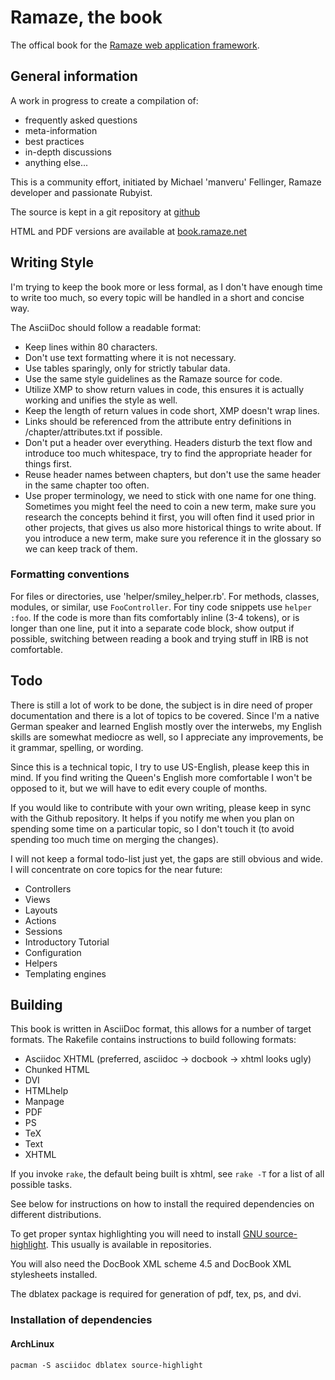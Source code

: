 # Ramaze, the book

The offical book for the [Ramaze web application framework](http://ramaze.net).

## General information

A work in progress to create a compilation of:

* frequently asked questions
* meta-information
* best practices
* in-depth discussions
* anything else...

This is a community effort, initiated by Michael 'manveru' Fellinger, Ramaze
developer and passionate Rubyist.

The source is kept in a git repository at
[github](http://github.com/manveru/ramaze-book)

HTML and PDF versions are available at
[book.ramaze.net](http://book.ramaze.net)

## Writing Style

I'm trying to keep the book more or less formal, as I don't have enough time to
write too much, so every topic will be handled in a short and concise way.

The AsciiDoc should follow a readable format:

* Keep lines within 80 characters.
* Don't use text formatting where it is not necessary.
* Use tables sparingly, only for strictly tabular data.
* Use the same style guidelines as the Ramaze source for code.
* Utilize XMP to show return values in code, this ensures it is actually
  working and unifies the style as well.
* Keep the length of return values in code short, XMP doesn't wrap lines.
* Links should be referenced from the attribute entry definitions in
  /chapter/attributes.txt if possible.
* Don't put a header over everything.
  Headers disturb the text flow and introduce too much whitespace, try to find
  the appropriate header for things first.
* Reuse header names between chapters, but don't use the same header in the same
  chapter too often.
* Use proper terminology, we need to stick with one name for one thing.
  Sometimes you might feel the need to coin a new term, make sure you research
  the concepts behind it first, you will often find it used prior in other
  projects, that gives us also more historical things to write about.
  If you introduce a new term, make sure you reference it in the glossary so we
  can keep track of them.

### Formatting conventions

For files or directories, use 'helper/smiley_helper.rb'.
For methods, classes, modules, or similar, use `FooController`.
For tiny code snippets use `helper :foo`.
If the code is more than fits comfortably inline (3-4 tokens), or is longer than
one line, put it into a separate code block, show output if possible, switching
between reading a book and trying stuff in IRB is not comfortable.

## Todo

There is still a lot of work to be done, the subject is in dire need of proper
documentation and there is a lot of topics to be covered.
Since I'm a native German speaker and learned English mostly over the interwebs,
my English skills are somewhat mediocre as well, so I appreciate any
improvements, be it grammar, spelling, or wording.

Since this is a technical topic, I try to use US-English, please keep this in
mind. If you find writing the Queen's English more comfortable I won't be
opposed to it, but we will have to edit every couple of months.

If you would like to contribute with your own writing, please keep in sync with
the Github repository.
It helps if you notify me when you plan on spending some time on a particular
topic, so I don't touch it (to avoid spending too much time on merging the
changes).

I will not keep a formal todo-list just yet, the gaps are still obvious and
wide.
I will concentrate on core topics for the near future:

* Controllers
* Views
* Layouts
* Actions
* Sessions
* Introductory Tutorial
* Configuration
* Helpers
* Templating engines


## Building

This book is written in AsciiDoc format, this allows for a number of target
formats.
The Rakefile contains instructions to build following formats:

* Asciidoc XHTML (preferred, asciidoc -> docbook -> xhtml looks ugly)
* Chunked HTML
* DVI
* HTMLhelp
* Manpage
* PDF
* PS
* TeX
* Text
* XHTML

If you invoke `rake`, the default being built is xhtml, see `rake -T` for a
list of all possible tasks.

See below for instructions on how to install the required dependencies on
different distributions.

To get proper syntax highlighting you will need to install
[GNU source-highlight](http://www.gnu.org/software/src-highlite/).
This usually is available in repositories.

You will also need the DocBook XML scheme 4.5 and DocBook XML stylesheets
installed.

The dblatex package is required for generation of pdf, tex, ps, and dvi.

### Installation of dependencies
#### ArchLinux

    pacman -S asciidoc dblatex source-highlight
